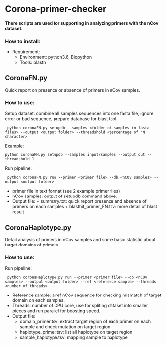 # Corona-primer-checker
#### There scripts are used for supporting in analyzing primers with the nCov dataset. 
### How to install:
- Requirement:  
  + Environment: python3.6, Biopython
  + Tools: blastn

## CoronaFN.py
Quick report on presence or absence of primers in nCov samples.
### How to use:
Setup dataset: combine all samples sequences into one fasta file, ignore error or bad sequence, prepare database for blast tool. 
  ```
   python coronaFN.py setupdb --samples <folder of samples in fasta files> --output <output folder> --threadshold <percentage of 'N' character>
   ```
   Example:
   ```
   python coronaFN.py setupdb --samples input/samples --output out --threadshold 1
   ```
  Run pipeline:
   ```
    python coronaFN.py run --primer <primer file> --db <nCOv samples> --output <output folder>
   ```
   - primer file in text format (see 2 example primer files)
   - nCov samples: output of setupdb command above.
   - Output file: 
    + summary.txt: quick report presence and absence of primers on each samples
    + blasthit_primer_FN.tsv: more detail of blast result
  ## CoronaHaplotype.py
Detail analysis of primers in nCov samples and some basic statistic about target domains of primers.
### How to use:
  Run pipeline:
   ```
    python coronaHaplotype.py run --primer <primer file> --db <nCOv samples> --output <output folder> --ref <reference sample> --threads <number of threads>
   ```
   - Reference sample: a ref nCov sequence for checking mismatch of target domain on each samples.
   - Threads: number of CPU core, use for spliting dataset into smaller pieces and run parallel for boosting speed. 
   - Output file: 
      + domain_primer.tsv: extract target region of each primer on each sample and check mutation on target region.
      + haplotype_primer.tsv: list all haplotype on target region
      + sample_haplotype.tsv: mapping sample to haplotype 
